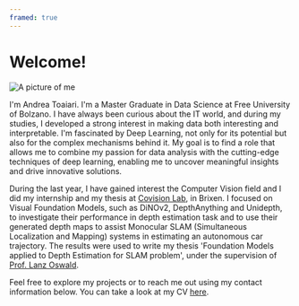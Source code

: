```yaml
---
framed: true
---
```


# Welcome!

![A picture of me](img/me.jpg)

I'm Andrea Toaiari. I'm a Master Graduate in Data Science at Free University of Bolzano. I have always been curious about the IT world, and during my studies, I developed a strong interest in making data both interesting and interpretable. I'm fascinated by Deep Learning, not only for its potential but also for the complex mechanisms behind it. My goal is to find a role that allows me to combine my passion for data analysis with the cutting-edge techniques of deep learning, enabling me to uncover meaningful insights and drive innovative solutions. 

During the last year, I have gained interest the Computer Vision field and I did my internship and my thesis at [Covision Lab](https://www.covisionlab.com/en), in Brixen. I focused on Visual Foundation Models, such as DiNOv2, DepthAnything and Unidepth, to investigate their performance in depth estimation task and to use their generated depth maps to assist Monocular SLAM (Simultaneous Localization and Mapping) systems in estimating an autonomous car trajectory. The results were used to write my thesis 'Foundation Models applied to Depth Estimation for SLAM problem', under the supervision of [Prof. Lanz Oswald](https://scholar.google.com/citations?user=vpmV4xcAAAAJ).

Feel free to explore my projects or to reach me out using my contact information below. You can take a look at my CV [here](https://drive.google.com/file/d/1AULB0kx90tyT_Pj-7OW4t6QWNEKe7pPi/view?usp=sharing).